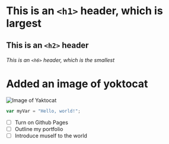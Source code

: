 # This is an `<h1>` header, which is largest
## This is an `<h2>` header
###### This is an `<h6>` header, which is the smallest

# Added an image of yoktocat
![Image of Yaktocat](https://octodex.github.com/images/yaktocat.png)

``` javascript
var myVar = "Hello, world!";
```

- [ ] Turn on Github Pages
- [ ] Outline my portfolio
- [ ] Introduce muself to the world
